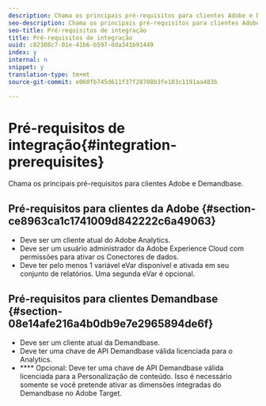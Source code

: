 ```yaml
---
description: Chama os principais pré-requisitos para clientes Adobe e Demandbase.
seo-description: Chama os principais pré-requisitos para clientes Adobe e Demandbase.
seo-title: Pré-requisitos de integração
title: Pré-requisitos de integração
uuid: c82308c7-01e-41b6-b597-dda341b91449
index: y
internal: n
snippet: y
translation-type: tm+mt
source-git-commit: e060fb745d611f37f28708b3fe103c1191aa483b

---
```



# Pré-requisitos de integração{#integration-prerequisites}

Chama os principais pré-requisitos para clientes Adobe e Demandbase.

## Pré-requisitos para clientes da Adobe {#section-ce8963ca1c1741009d842222c6a49063}

* Deve ser um cliente atual do Adobe Analytics.
* Deve ser um usuário administrador da Adobe Experience Cloud com permissões para ativar os Conectores de dados.
* Deve ter pelo menos 1 variável eVar disponível e ativada em seu conjunto de relatórios. Uma segunda eVar é opcional.

## Pré-requisitos para clientes Demandbase {#section-08e14afe216a4b0db9e7e2965894de6f}

* Deve ser um cliente atual da Demandbase.
* Deve ter uma chave de API Demandbase válida licenciada para o Analytics.
* **** Opcional: Deve ter uma chave de API Demandbase válida licenciada para a Personalização de conteúdo. Isso é necessário somente se você pretende ativar as dimensões integradas do Demandbase no Adobe Target.

